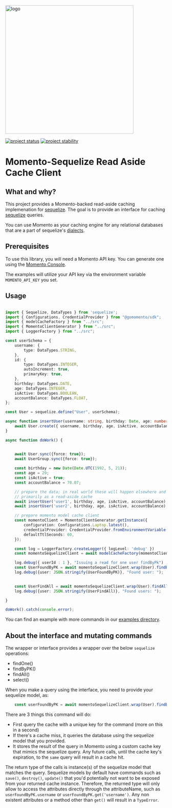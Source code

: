 <img src="https://docs.momentohq.com/img/logo.svg" alt="logo" width="400"/>

[![project status](https://momentohq.github.io/standards-and-practices/badges/project-status-official.svg)](https://github.com/momentohq/standards-and-practices/blob/main/docs/momento-on-github.md)
[![project stability](https://momentohq.github.io/standards-and-practices/badges/project-stability-alpha.svg)](https://github.com/momentohq/standards-and-practices/blob/main/docs/momento-on-github.md) 

# Momento-Sequelize Read Aside Cache Client

## What and why?

This project provides a Momento-backed read-aside caching implemenation for [sequelize](https://github.com/sequelize/sequelize).
The goal is to provide an interface for caching [sequelize](https://github.com/sequelize/sequelize) queries.

You can use Momento as your caching engine for any relational databases that are a part of sequelize's [dialects](https://sequelize.org/docs/v6/getting-started/).

## Prerequisites

To use this library, you will need a Momento API key. You can generate one using the [Momento Console](https://console.gomomento.com/).

The examples will utilize your API key via the environment variable `MOMENTO_API_KEY` you set.


## Usage

```typescript

import { Sequelize, DataTypes } from 'sequelize';
import { Configurations, CredentialProvider } from "@gomomento/sdk";
import { modelCacheFactory } from "../src";
import { MomentoClientGenerator } from "../src";
import { LoggerFactory } from "../src";

const userSchema = {
    username: {
        type: DataTypes.STRING,
    },
    id: {
        type: DataTypes.INTEGER,
        autoIncrement: true,
        primaryKey: true,
    },
    birthday: DataTypes.DATE,
    age: DataTypes.INTEGER,
    isActive: DataTypes.BOOLEAN,
    accountBalance: DataTypes.FLOAT,
};

const User = sequelize.define("User", userSchema);

async function insertUser(username: string, birthday: Date, age: number, isActive: boolean, accountBalance: number) {
    await User.create({ username, birthday, age, isActive, accountBalance });
}

async function doWork() {


    await User.sync({force: true});
    await UserGroup.sync({force: true});
    
    const birthday = new Date(Date.UTC(1992, 5, 21));
    const age = 29;
    const isActive = true;
    const accountBalance = 70.07;

    // prepare the data; in real world these will happen elsewhere and we will be employing this project
    // primarily as a read-aside cache
    await insertUser('user1', birthday, age, isActive, accountBalance);
    await insertUser('user2', birthday, age, isActive, accountBalance);

    // prepare momento model cache client
    const momentoClient = MomentoClientGenerator.getInstance({
        configuration: Configurations.Laptop.latest(),
        credentialProvider: CredentialProvider.fromEnvironmentVariable({environmentVariableName: 'MOMENTO_API_KEY'}),
        defaultTtlSeconds: 60,
    });

    const log = LoggerFactory.createLogger({ logLevel: 'debug' })
    const momentoSequelizeClient = await modelCacheFactory(momentoClient, log);

    log.debug({ userId : 1 }, "Issuing a read for one user findByPk")
    const UserFoundByPK = await momentoSequelizeClient.wrap(User).findByPk(1)
    log.debug({user: JSON.stringify(UserFoundByPK)}, "Found user: ");
    

    const UserFindAll = await momentoSequelizeClient.wrap(User).findAll();
    log.debug({user: JSON.stringify(UserFindAll)}, "Found users: ");

}

doWork().catch(console.error);
```

You can find an example with more commands in our [examples directory](./examples).

## About the interface and mutating commands

The wrapper or interface provides a wrapper over the below `sequelize` operations:

- findOne()
- findByPK()
- findAll()
- select()

When you make a query using the interface, you need to provide your sequelize model, as:

```typescript
    const userFoundByPK = await momentoSequelizeClient.wrap(User).findByPk(1)
```

There are 3 things this command will do:
- First query the cache with a unique key for the command (more on this in a second)
- If there's a cache miss, it queries the database using the sequelize model that you provided.
- It stores the result of the query in Momento using a custom cache key that mimics the sequelize query. Any future 
calls,  until the cache key's expiration, to the `same` query will result in a cache hit.

The return type of the calls is instance(s) of the sequelize model that matches the query. Sequelize models by default 
have commands such as `save()`, `destroy()`, `update()` that you'd potentially not want to be exposed from your returned 
cache instance. Therefore, the returned type will only allow to access the attributes directly through the attributeName,
such as `userFoundByPK.username` or `userFoundByPK.get('username')`. Any non existent attributes or a method other than `get()`
will result in a `TypeError`.
